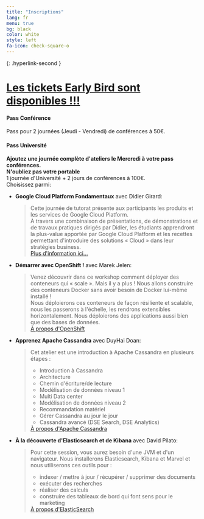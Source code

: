 ```yaml
---
title: "Inscriptions"
lang: fr
menu: true
bg: black
color: white
style: left
fa-icon: check-square-o
---
```


{: .hyperlink-second }
# [Les tickets Early Bird sont disponibles !!!](https://yurplan.com/event/Snow-Camp/6343)

#### Pass Conférence
Pass pour 2 journées (Jeudi - Vendredi) de conférences à 50€.

#### Pass Université
<strong>Ajoutez une journée complète d'ateliers le Mercredi à votre pass conférences.<br/>
N'oubliez pas votre portable</strong><br/>
1 journée d'Université + 2 jours de conférences à 100€.<br/>
Choisissez parmi:

* **Google Cloud Platform Fondamentaux** avec Didier Girard:<br/>
    <blockquote>Cette journée de tutorat présente aux participants les produits et les services de Google Cloud Platform.
    </br>À travers une combinaison de présentations, de démonstrations et
    de travaux pratiques dirigés par Didier, les étudiants apprendront la plus-value apportée par Google Cloud Platform et les recettes permettant d'introduire des solutions « Cloud » dans leur stratégies business.
    <br/><a href="https://cloud.google.com/training/courses/cp100a">Plus d'information ici...</a>
    </blockquote>
* **Démarrer avec OpenShift !** avec Marek Jelen:<br/>
  <blockquote>Venez découvrir dans ce workshop comment déployer des conteneurs qui « scale ». Mais il y a plus ! Nous allons construire des conteneurs Docker sans avoir besoin de Docker lui-même installé !
  <br/>Nous déploierons ces conteneurs de façon résiliente et scalable, nous les passerons à l'échelle, les rendrons extensibles horizontalement. Nous déploierons des applications aussi bien que des bases de données.
  <br/><a href="https://www.openshift.com/">À propos d'OpenShift</a></blockquote>
* **Apprenez Apache Cassandra** avec DuyHai Doan:<br/>
   <blockquote>Cet atelier est une introduction à Apache Cassandra en plusieurs étapes :
    <ul>
        <li>Introduction à Cassandra</li>
        <li>Architecture</li>
        <li>Chemin d'écriture/de lecture</li>
        <li>Modélisation de données niveau 1</li>
        <li>Multi Data center</li>
        <li>Modélisation de données niveau 2</li>
        <li>Recommandation matériel</li>
        <li>Gérer Cassandra au jour le jour</li>
        <li>Cassandra avancé (DSE Search, DSE Analytics)</li>
    </ul>
    <a href="https://cassandra.apache.org/">À propos d'Apache Cassandra</a>
   </blockquote>
* **À la découverte d'Elasticsearch et de Kibana** avec David Pilato:
  <blockquote>Pour cette session, vous aurez besoin d'une JVM et d'un navigateur.
  Nous installerons Elasticsearch, Kibana et Marvel et nous utiliserons ces outils pour :
    <ul>
      <li>indexer / mettre à jour / récupérer / supprimer des documents</li>
      <li>exécuter des recherches</li>
      <li>réaliser des calculs</li>
      <li>construire des tableaux de bord qui font sens pour le marketing</li>
    </ul>
    <a href="https://www.elastic.co/">À propos d'ElasticSearch</a>
  </blockquote>
